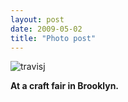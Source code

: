 ```yaml
---
layout: post
date: 2009-05-02
title: "Photo post"
---
```

![travisj](/images/2565e6e032036bea01c6bbed19e7ff03cefe898a500b499c0c7a85a59159dc38.jpg)

<b>At a craft fair in Brooklyn.</b>